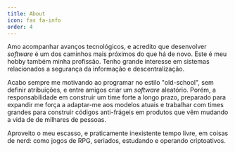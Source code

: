 ```yaml
---
title: About
icon: fas fa-info
order: 4
---
```



Amo acompanhar avanços tecnológicos, e acredito que desenvolver _software_ é um dos caminhos mais próximos do que há de novo. Este é meu hobby também minha profissão. Tenho grande interesse em sistemas relacionados a segurança da informação e descentralização.

Acabo sempre me motivando ao programar no estilo "old-school", sem definir atribuições, e entre amigos criar um _software_ aleatório. Porém, a responsabilidade em construir um time forte a longo prazo, preparado para expandir me força a adaptar-me aos modelos atuais e trabalhar com times grandes para construir códigos anti-frágeis em produtos que vêm mudando a vida de de milhares de pessoas.

Aproveito o meu escasso, e praticamente inexistente tempo livre, em coisas de nerd: como jogos de RPG, seriados, estudando e operando criptoativos.
